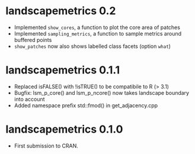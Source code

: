 # landscapemetrics 0.2

* Implemented `show_cores`, a function to plot the core area of patches
* Implemented `sampling_metrics`, a function to sample metrics around buffered points
* `show_patches` now also shows labelled class facets (option `what`)

# landscapemetrics 0.1.1

* Replaced isFALSE() with !isTRUE() to be compatibile to R (> 3.1)
* Bugfix: lsm_p_core() and lsm_p_ncore() now takes landscape boundary into account
* Added namespace prefix std::fmod() in get_adjacency.cpp

# landscapemetrics 0.1.0

* First submission to CRAN.

